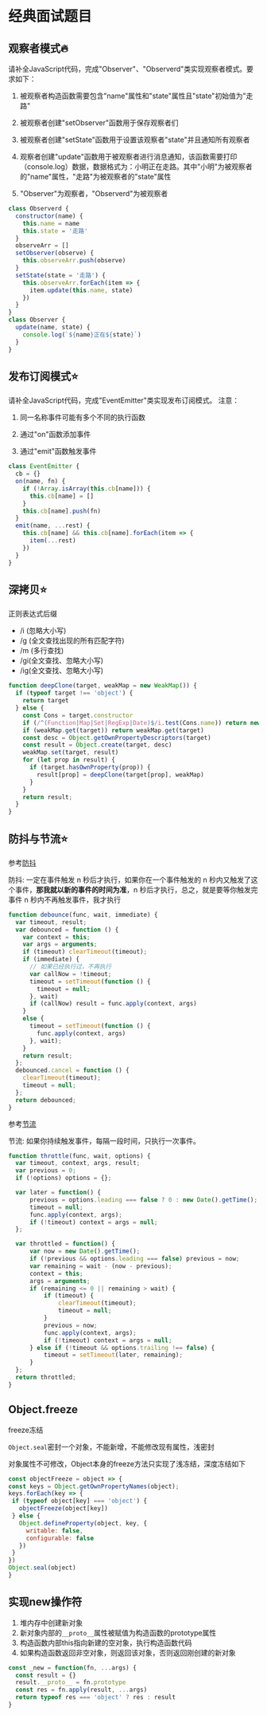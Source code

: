 # 经典面试题目

## 观察者模式:fire:

请补全JavaScript代码，完成"Observer"、"Observerd"类实现观察者模式。要求如下：

1. 被观察者构造函数需要包含"name"属性和"state"属性且"state"初始值为"走路"

2. 被观察者创建"setObserver"函数用于保存观察者们
3. 被观察者创建"setState"函数用于设置该观察者"state"并且通知所有观察者
4. 观察者创建"update"函数用于被观察者进行消息通知，该函数需要打印（console.log）数据，数据格式为：小明正在走路。其中"小明"为被观察者的"name"属性，"走路"为被观察者的"state"属性
5. "Observer"为观察者，"Observerd"为被观察者

```js
class Observerd {
  constructor(name) {
    this.name = name
    this.state = '走路'
  }
  observeArr = []
  setObserver(observe) {
    this.observeArr.push(observe)
  }
  setState(state = '走路') {
    this.observeArr.forEach(item => {
      item.update(this.name, state)
    })
  }
}
class Observer {
  update(name, state) {
    console.log(`${name}正在${state}`)
  }
}
```

## 发布订阅模式:star:
请补全JavaScript代码，完成"EventEmitter"类实现发布订阅模式。
注意：

1. 同一名称事件可能有多个不同的执行函数

2. 通过"on"函数添加事件

3. 通过"emit"函数触发事件

```js
class EventEmitter {
  cb = {}
  on(name, fn) {
    if (!Array.isArray(this.cb[name])) {
      this.cb[name] = []
    }
    this.cb[name].push(fn)
  }
  emit(name, ...rest) {
    this.cb[name] && this.cb[name].forEach(item => {
      item(...rest)
    })
  }
}
```

## 深拷贝:star:

正则表达式后缀

* /i (忽略大小写)
* /g (全文查找出现的所有匹配字符)
* /m (多行查找)
* /gi(全文查找、忽略大小写)
* /ig(全文查找、忽略大小写)

```js
function deepClone(target, weakMap = new WeakMap()) {
  if (typeof target !== 'object') {
    return target
  } else {
    const Cons = target.constructor
    if (/^(Function|Map|Set|RegExp|Date)$/i.test(Cons.name)) return new Cons(target)
    if (weakMap.get(target)) return weakMap.get(target)
    const desc = Object.getOwnPropertyDescriptors(target)
    const result = Object.create(target, desc)
    weakMap.set(target, result)
    for (let prop in result) {
      if (target.hasOwnProperty(prop)) {
        result[prop] = deepClone(target[prop], weakMap)
      }
    }
    return result;
  }
}
```



## 防抖与节流:star:

参考[防抖](https://github.com/mqyqingfeng/Blog/issues/22)

防抖: 一定在事件触发 n 秒后才执行，如果你在一个事件触发的 n 秒内又触发了这个事件，**那我就以新的事件的时间为准**，n 秒后才执行，总之，就是要等你触发完事件 n 秒内不再触发事件，我才执行

```js
function debounce(func, wait, immediate) {
  var timeout, result;
  var debounced = function () {
    var context = this;
    var args = arguments;
    if (timeout) clearTimeout(timeout);
    if (immediate) {
      // 如果已经执行过，不再执行
      var callNow = !timeout;
      timeout = setTimeout(function () {
        timeout = null;
      }, wait)
      if (callNow) result = func.apply(context, args)
    }
    else {
      timeout = setTimeout(function () {
        func.apply(context, args)
      }, wait);
    }
    return result;
  };
  debounced.cancel = function () {
    clearTimeout(timeout);
    timeout = null;
  };
  return debounced;
}
```

参考[节流](https://github.com/mqyqingfeng/Blog/issues/26)

节流: 如果你持续触发事件，每隔一段时间，只执行一次事件。

```js
function throttle(func, wait, options) {
  var timeout, context, args, result;
  var previous = 0;
  if (!options) options = {};

  var later = function() {
      previous = options.leading === false ? 0 : new Date().getTime();
      timeout = null;
      func.apply(context, args);
      if (!timeout) context = args = null;
  };

  var throttled = function() {
      var now = new Date().getTime();
      if (!previous && options.leading === false) previous = now;
      var remaining = wait - (now - previous);
      context = this;
      args = arguments;
      if (remaining <= 0 || remaining > wait) {
          if (timeout) {
              clearTimeout(timeout);
              timeout = null;
          }
          previous = now;
          func.apply(context, args);
          if (!timeout) context = args = null;
      } else if (!timeout && options.trailing !== false) {
          timeout = setTimeout(later, remaining);
      }
  };
  return throttled;
}
```



## Object.freeze

freeze冻结

`Object.seal`密封一个对象，不能新增，不能修改现有属性，浅密封

对象属性不可修改，Object本身的freeze方法只实现了浅冻结，深度冻结如下

   ```js
const objectFreeze = object => {
  const keys = Object.getOwnPropertyNames(object);
  keys.forEach(key => {
    if (typeof object[key] === 'object') {
      objectFreeze(object[key])
    } else {
      Object.defineProperty(object, key, {
        writable: false,
        configurable: false
      })
    }
  })
  Object.seal(object)
}
   ```



## 实现new操作符

1. 堆内存中创建新对象
2. 新对象内部的`__proto__`属性被赋值为构造函数的prototype属性
3. 构造函数内部this指向新建的空对象，执行构造函数代码
4. 如果构造函数返回非空对象，则返回该对象，否则返回刚创建的新对象

```js
const _new = function(fn, ...args) {
  const result = {}
  result.__proto__ = fn.prototype
  const res = fn.apply(result, ...args)
  return typeof res === 'object' ? res : result
}
```



